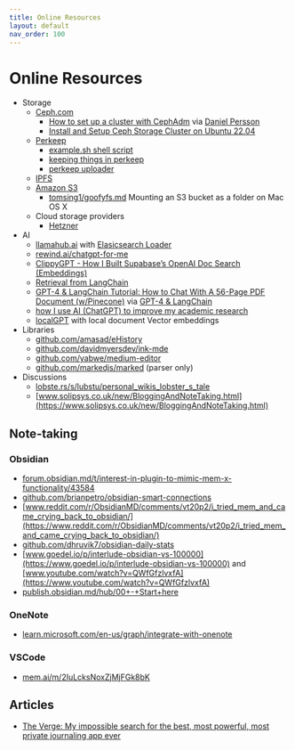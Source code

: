 ```yaml
---
title: Online Resources
layout: default
nav_order: 100
---
```

# Online Resources

- Storage
    - [Ceph.com](https://ceph.com/en/)
        - [How to set up a cluster with CephAdm](https://www.youtube.com/watch?v=ENsfa8WB6EI) via [Daniel Persson](https://www.youtube.com/@DanielPersson)
        - [Install and Setup Ceph Storage Cluster on Ubuntu 22.04](https://kifarunix.com/install-and-setup-ceph-storage-cluster-on-ubuntu-2/?utm_content=cmp-true)
    - [Perkeep](https://perkeep.org/)
        - [example.sh shell script](https://github.com/ginabythebay/perkeep/blob/master/clients/curl/example.sh)
        - [keeping things in perkeep](https://dee.underscore.world/blog/keeping-things-in-perkeep/)
        - [perkeep uploader](https://github.com/DeeUnderscore/ap-perkeep-uploader)
    - [IPFS](https://ipfs.tech/)
    - [Amazon S3]()
        - [tomsing1/goofyfs.md](https://gist.github.com/tomsing1/8ea0169f7a47224accc3ae18ca14e951) Mounting an S3 bucket as a folder on Mac OS X
    - Cloud storage providers
        - [Hetzner](http://hetzner.com)
- AI
    - [llamahub.ai](https://llamahub.ai/) with [Elasicsearch Loader](https://llamahub.ai/l/elasticsearch)
    - [rewind.ai/chatgpt-for-me](https://www.rewind.ai/chatgpt-for-me)
    - [ClippyGPT - How I Built Supabase’s OpenAI Doc Search (Embeddings)](https://www.youtube.com/watch?v=Yhtjd7yGGGA)
    - [Retrieval from LangChain](https://blog.langchain.dev/retrieval/)
    - [GPT-4 & LangChain Tutorial: How to Chat With A 56-Page PDF Document (w/Pinecone)](https://www.youtube.com/watch?v=ih9PBGVVOO4) via [GPT-4 & LangChain](https://github.com/mayooear/gpt4-pdf-chatbot-langchain)
    - [how I use AI (ChatGPT) to improve my academic research](https://twitter.com/Artifexx/status/1639451801434083328)
    - [localGPT](https://github.com/PromtEngineer/localGPT) with local document Vector embeddings
- Libraries
    - [github.com/amasad/eHistory](https://github.com/amasad/eHistory)
    - [github.com/davidmyersdev/ink-mde](https://github.com/davidmyersdev/ink-mde)
    - [github.com/yabwe/medium-editor](https://github.com/yabwe/medium-editor)
    - [github.com/markedjs/marked](https://github.com/markedjs/marked) (parser only)
- Discussions
    - [lobste.rs/s/lubstu/personal_wikis_lobster_s_tale](https://lobste.rs/s/lubstu/personal_wikis_lobster_s_tale)
    - [www.solipsys.co.uk/new/BloggingAndNoteTaking.html](https://www.solipsys.co.uk/new/BloggingAndNoteTaking.html)

## Note-taking

### Obsidian

- [forum.obsidian.md/t/interest-in-plugin-to-mimic-mem-x-functionality/43584](https://forum.obsidian.md/t/interest-in-plugin-to-mimic-mem-x-functionality/43584)
- [github.com/brianpetro/obsidian-smart-connections](https://github.com/brianpetro/obsidian-smart-connections)
- [www.reddit.com/r/ObsidianMD/comments/vt20p2/i_tried_mem_and_came_crying_back_to_obsidian/](https://www.reddit.com/r/ObsidianMD/comments/vt20p2/i_tried_mem_and_came_crying_back_to_obsidian/)
- [github.com/dhruvik7/obsidian-daily-stats](https://github.com/dhruvik7/obsidian-daily-stats)
- [www.goedel.io/p/interlude-obsidian-vs-100000](https://www.goedel.io/p/interlude-obsidian-vs-100000) and [www.youtube.com/watch?v=QWfGfzlvxfA](https://www.youtube.com/watch?v=QWfGfzlvxfA)
- [publish.obsidian.md/hub/00+-+Start+here](https://publish.obsidian.md/hub/00+-+Start+here)

### OneNote

- [learn.microsoft.com/en-us/graph/integrate-with-onenote](https://learn.microsoft.com/en-us/graph/integrate-with-onenote)

### VSCode

- [mem.ai/m/2IuLcksNoxZjMjFGk8bK](https://mem.ai/m/2IuLcksNoxZjMjFGk8bK)

## Articles

- [The Verge: My impossible search for the best, most powerful, most private journaling app ever](https://www.theverge.com/2023/3/29/23660375/journaling-app-day-one-security-personal-space)

